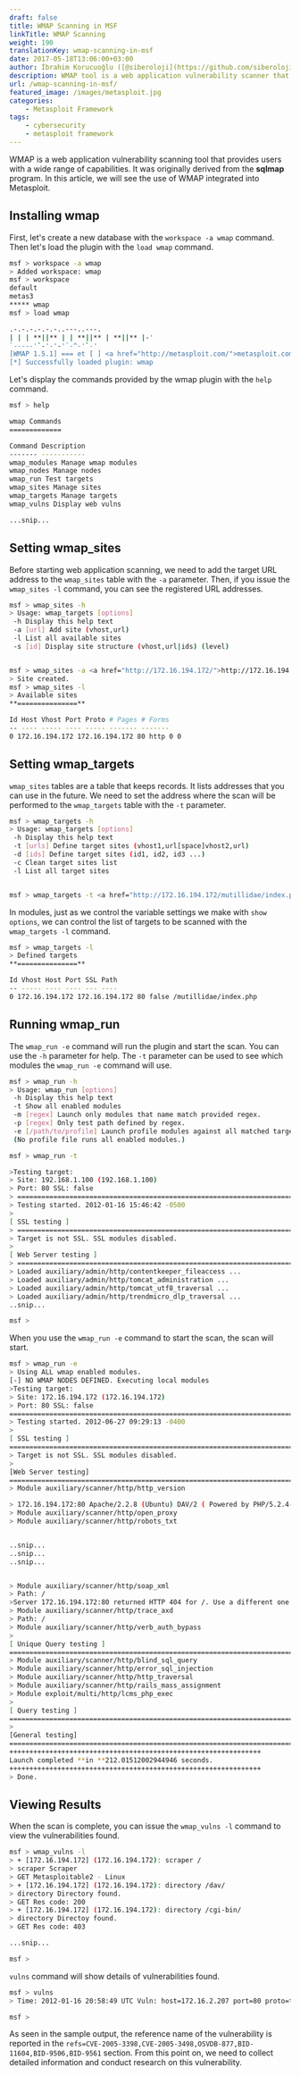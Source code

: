 ```yaml
---
draft: false
title: WMAP Scanning in MSF
linkTitle: WMAP Scanning
weight: 190
translationKey: wmap-scanning-in-msf
date: 2017-05-18T13:06:00+03:00
author: İbrahim Korucuoğlu ([@siberoloji](https://github.com/siberoloji))
description: WMAP tool is a web application vulnerability scanner that provides users with extensive capabilities. Originally derived from the sqlmap program.
url: /wmap-scanning-in-msf/
featured_image: /images/metasploit.jpg
categories:
    - Metasploit Framework
tags:
    - cybersecurity
    - metasploit framework
---
```

WMAP is a web application vulnerability scanning tool that provides users with a wide range of capabilities. It was originally derived from the **sqlmap** program. In this article, we will see the use of WMAP integrated into Metasploit.

## Installing wmap

First, let's create a new database with the `workspace -a wmap` command. Then let's load the plugin with the `load wmap` command.

```bash
msf > workspace -a wmap
> Added workspace: wmap
msf > workspace
default
metas3
***** wmap
msf > load wmap

.-.-.-.-.-.-..---..---.
| | | **||** | | **||** | **||** |-'
`-----'`-'-'-'`-^-'`-'
[WMAP 1.5.1] === et [ ] <a href="http://metasploit.com/">metasploit.com</a> 2012
[*] Successfully loaded plugin: wmap
```

Let's display the commands provided by the wmap plugin with the `help` command.

```bash
msf > help

wmap Commands
=============

Command Description
------- -----------
wmap_modules Manage wmap modules
wmap_nodes Manage nodes
wmap_run Test targets
wmap_sites Manage sites
wmap_targets Manage targets
wmap_vulns Display web vulns

...snip...
```

## Setting wmap_sites

Before starting web application scanning, we need to add the target URL address to the `wmap_sites` table with the `-a` parameter. Then, if you issue the `wmap_sites -l` command, you can see the registered URL addresses.

```bash
msf > wmap_sites -h
> Usage: wmap_targets [options]
 -h Display this help text
 -a [url] Add site (vhost,url)
 -l List all available sites
 -s [id] Display site structure (vhost,url|ids) (level)


msf > wmap_sites -a <a href="http://172.16.194.172/">http://172.16.194.172</a>
> Site created.
msf > wmap_sites -l
> Available sites
**===============**

Id Host Vhost Port Proto # Pages # Forms
-- ---- ----- ---- ----- ------- -------
0 172.16.194.172 172.16.194.172 80 http 0 0
```

## Setting wmap_targets

`wmap_sites` tables are a table that keeps records. It lists addresses that you can use in the future. We need to set the address where the scan will be performed to the `wmap_targets` table with the `-t` parameter.

```bash
msf > wmap_targets -h
> Usage: wmap_targets [options]
 -h Display this help text
 -t [urls] Define target sites (vhost1,url[space]vhost2,url)
 -d [ids] Define target sites (id1, id2, id3 ...)
 -c Clean target sites list
 -l List all target sites


msf > wmap_targets -t <a href="http://172.16.194.172/mutillidae/index.php">http://172.16.194.172/mutillidae/index.php</a>
```

In modules, just as we control the variable settings we make with `show options`, we can control the list of targets to be scanned with the `wmap_targets -l` command.

```bash
msf > wmap_targets -l
> Defined targets
**===============**

Id Vhost Host Port SSL Path
-- ----- ---- ---- --- ----
0 172.16.194.172 172.16.194.172 80 false /mutillidae/index.php
```

## Running wmap_run

The `wmap_run -e` command will run the plugin and start the scan. You can use the `-h` parameter for help. The `-t` parameter can be used to see which modules the `wmap_run -e` command will use.

```bash
msf > wmap_run -h
> Usage: wmap_run [options]
 -h Display this help text
 -t Show all enabled modules
 -m [regex] Launch only modules that name match provided regex.
 -p [regex] Only test path defined by regex.
 -e [/path/to/profile] Launch profile modules against all matched targets.
 (No profile file runs all enabled modules.)

msf > wmap_run -t

>Testing target:
> Site: 192.168.1.100 (192.168.1.100)
> Port: 80 SSL: false
> ===================================================================================
> Testing started. 2012-01-16 15:46:42 -0500
>
[ SSL testing ]
> ===================================================================================
> Target is not SSL. SSL modules disabled.
>
[ Web Server testing ]
> ===================================================================================
> Loaded auxiliary/admin/http/contentkeeper_fileaccess ...
> Loaded auxiliary/admin/http/tomcat_administration ...
> Loaded auxiliary/admin/http/tomcat_utf8_traversal ...
> Loaded auxiliary/admin/http/trendmicro_dlp_traversal ...
..snip...

msf >
```

When you use the `wmap_run -e` command to start the scan, the scan will start.

```bash
msf > wmap_run -e
> Using ALL wmap enabled modules.
[-] NO WMAP NODES DEFINED. Executing local modules
>Testing target:
> Site: 172.16.194.172 (172.16.194.172)
> Port: 80 SSL: false
====================================================================================
> Testing started. 2012-06-27 09:29:13 -0400
>
[ SSL testing ]
====================================================================================
> Target is not SSL. SSL modules disabled.
>
[Web Server testing]
====================================================================================
> Module auxiliary/scanner/http/http_version

> 172.16.194.172:80 Apache/2.2.8 (Ubuntu) DAV/2 ( Powered by PHP/5.2.4-2ubuntu5.10 )
> Module auxiliary/scanner/http/open_proxy
> Module auxiliary/scanner/http/robots_txt


..snip...
..snip...
..snip...


> Module auxiliary/scanner/http/soap_xml
> Path: /
>Server 172.16.194.172:80 returned HTTP 404 for /. Use a different one.
> Module auxiliary/scanner/http/trace_axd
> Path: /
> Module auxiliary/scanner/http/verb_auth_bypass
>
[ Unique Query testing ]
====================================================================================
> Module auxiliary/scanner/http/blind_sql_query
> Module auxiliary/scanner/http/error_sql_injection
> Module auxiliary/scanner/http/http_traversal
> Module auxiliary/scanner/http/rails_mass_assignment
> Module exploit/multi/http/lcms_php_exec
>
[ Query testing ]
====================================================================================
>
[General testing]
====================================================================================
+++++++++++++++++++++++++++++++++++++++++++++++++++++++++++++++
Launch completed **in **212.01512002944946 seconds.
+++++++++++++++++++++++++++++++++++++++++++++++++++++++++++++++
> Done.
```

## Viewing Results

When the scan is complete, you can issue the `wmap_vulns -l` command to view the vulnerabilities found.

```bash
msf > wmap_vulns -l
> + [172.16.194.172] (172.16.194.172): scraper /
> scraper Scraper
> GET Metasploitable2 - Linux
> + [172.16.194.172] (172.16.194.172): directory /dav/
> directory Directory found.
> GET Res code: 200
> + [172.16.194.172] (172.16.194.172): directory /cgi-bin/
> directory Directoy found.
> GET Res code: 403

...snip...

msf >
```

`vulns` command will show details of vulnerabilities found.

```bash
msf > vulns
> Time: 2012-01-16 20:58:49 UTC Vuln: host=172.16.2.207 port=80 proto=tcp name=auxiliary/scanner/http/options refs=CVE-2005-3398,CVE-2005-3498,OSVDB-877,BID-11604,BID-9506,BID-9561

msf >
```

As seen in the sample output, the reference name of the vulnerability is reported in the `refs=CVE-2005-3398,CVE-2005-3498,OSVDB-877,BID-11604,BID-9506,BID-9561` section. From this point on, we need to collect detailed information and conduct research on this vulnerability.
